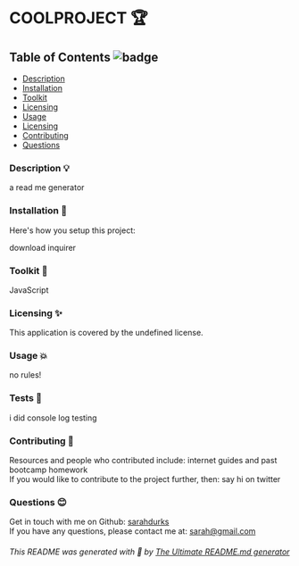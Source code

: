 

# COOLPROJECT 🏆 

## Table of Contents ![badge](https://img.shields.io/badge/license-undefined-blue)

- [Description](#description)
- [Installation](#installation)
- [Toolkit](#toolkit)
- [Licensing](#licensing)
- [Usage](#usage)
- [Licensing](#tests)
- [Contributing](#contributing)
- [Questions](#questions)

### Description 💡 <a name="description"></a>

a read me generator 

### Installation 💾 <a name="installation"></a>

Here's how you setup this project:<br />

download inquirer  

### Toolkit 🧰 <a name="toolkit"></a>

JavaScript  

### Licensing ✨ <a name="licensing"></a> 

This application is covered by the undefined license. 

### Usage 💥 <a name="usage"></a> 

no rules! 

### Tests 💎  <a name="tests"></a> 

i did console log testing 

### Contributing 🤝 <a name="contributing"></a> 

Resources and people who contributed include: internet guides and past bootcamp homework 
<br />
If you would like to contribute to the project further, then: say hi on twitter 

### Questions 😊 <a name="questions"></a> 
Get in touch with me on Github: [sarahdurks](https://github.com/sarahdurks)
<br />
If you have any questions, please contact me at: sarah@gmail.com

###### This README was generated with 🧡  by [The Ultimate README.md generator](https://github.com/sarahdurks/readme-generator) 
